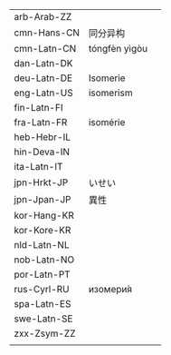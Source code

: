 | | | |
|-|-|-|
| arb-Arab-ZZ |  |  |
| cmn-Hans-CN | 同分异构 |  |
| cmn-Latn-CN | tóngfèn yìgòu |  |
| dan-Latn-DK |  |  |
| deu-Latn-DE | Isomerie |  |
| eng-Latn-US | isomerism |  |
| fin-Latn-FI |  |  |
| fra-Latn-FR | isomérie |  |
| heb-Hebr-IL |  |  |
| hin-Deva-IN |  |  |
| ita-Latn-IT |  |  |
| jpn-Hrkt-JP | いせい |  |
| jpn-Jpan-JP | 異性 |  |
| kor-Hang-KR |  |  |
| kor-Kore-KR |  |  |
| nld-Latn-NL |  |  |
| nob-Latn-NO |  |  |
| por-Latn-PT |  |  |
| rus-Cyrl-RU | изомери́я |  |
| spa-Latn-ES |  |  |
| swe-Latn-SE |  |  |
| zxx-Zsym-ZZ |  |  |
|  |  |  |
